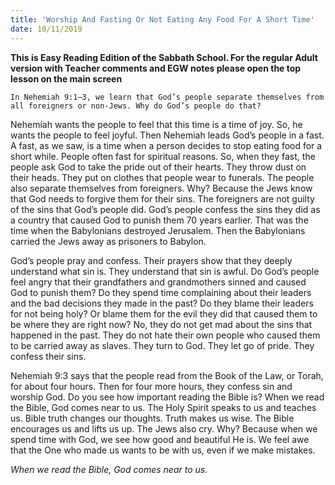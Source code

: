 ```yaml
---
title: 'Worship And Fasting Or Not Eating Any Food For A Short Time'
date: 10/11/2019
---
```


**This is Easy Reading Edition of the Sabbath School. For the regular Adult version with Teacher comments and EGW notes please open the top lesson on the main screen** 

`In Nehemiah 9:1–3, we learn that God’s people separate themselves from all foreigners or non-Jews. Why do God’s people do that?`

Nehemiah wants the people to feel that this time is a time of joy. So, he wants the people to feel joyful. Then Nehemiah leads God’s people in a fast. A fast, as we saw, is a time when a person decides to stop eating food for a short while. People often fast for spiritual reasons. So, when they fast, the people ask God to take the pride out of their hearts. They throw dust on their heads. They put on clothes that people wear to funerals. The people also separate themselves from foreigners. Why? Because the Jews know that God needs to forgive them for their sins. The foreigners are not guilty of the sins that God’s people did. God’s people confess the sins they did as a country that caused God to punish them 70 years earlier. That was the time when the Babylonians destroyed Jerusalem. Then the Babylonians carried the Jews away as prisoners to Babylon. 

God’s people pray and confess. Their prayers show that they deeply understand what sin is. They understand that sin is awful. Do God’s people feel angry that their grandfathers and grandmothers sinned and caused God to punish them? Do they spend time complaining about their leaders and the bad decisions they made in the past? Do they blame their leaders for not being holy? Or blame them for the evil they did that caused them to be where they are right now? No, they do not get mad about the sins that happened in the past. They do not hate their own people who caused them to be carried away as slaves. They turn to God. They let go of pride. They confess their sins.

Nehemiah 9:3 says that the people read from the Book of the Law, or Torah, for about four hours. Then for four more hours, they confess sin and worship God. Do you see how important reading the Bible is? When we read the Bible, God comes near to us. The Holy Spirit speaks to us and teaches us. Bible truth changes our thoughts. Truth makes us wise. The Bible encourages us and lifts us up. The Jews also cry. Why? Because when we spend time with God, we see how good and beautiful He is. We feel awe that the One who made us wants to be with us, even if we make mistakes.

_When we read the Bible, God comes near to us._